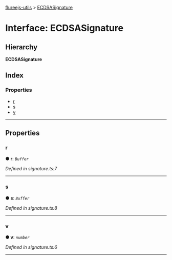 [flureejs-utils](../README.md) > [ECDSASignature](../interfaces/ecdsasignature.md)

# Interface: ECDSASignature

## Hierarchy

**ECDSASignature**

## Index

### Properties

* [r](ecdsasignature.md#r)
* [s](ecdsasignature.md#s)
* [v](ecdsasignature.md#v)

---

## Properties

<a id="r"></a>

###  r

**● r**: *`Buffer`*

*Defined in signature.ts:7*

___
<a id="s"></a>

###  s

**● s**: *`Buffer`*

*Defined in signature.ts:8*

___
<a id="v"></a>

###  v

**● v**: *`number`*

*Defined in signature.ts:6*

___

